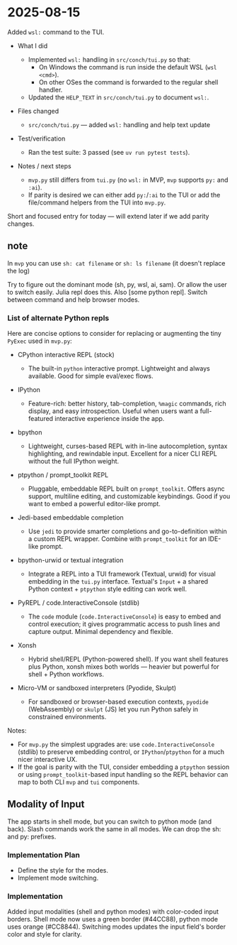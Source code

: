 # 2025-08-15

Added `wsl:` command to the TUI.

- What I did
	- Implemented `wsl:` handling in `src/conch/tui.py` so that:
		- On Windows the command is run inside the default WSL (`wsl <cmd>`).
		- On other OSes the command is forwarded to the regular shell handler.
	- Updated the `HELP_TEXT` in `src/conch/tui.py` to document `wsl:`.

- Files changed
	- `src/conch/tui.py` — added `wsl:` handling and help text update

- Test/verification
	- Ran the test suite: 3 passed (see `uv run pytest tests`).

- Notes / next steps
	- `mvp.py` still differs from `tui.py` (no `wsl:` in MVP, `mvp` supports `py:` and `:ai`).
	- If parity is desired we can either add `py:`/`:ai` to the TUI or add the file/command helpers from the TUI into `mvp.py`.

Short and focused entry for today — will extend later if we add parity changes.

## note

In `mvp` you can use `sh: cat filename` or `sh: ls filename` (it doesn't replace the log)

Try to figure out the dominant mode (sh, py, wsl, ai, sam).
Or allow the user to switch easily. Julia repl does this. Also [some python repl]. Switch between command and help browser modes.

### List of alternate Python repls

Here are concise options to consider for replacing or augmenting the tiny `PyExec` used in `mvp.py`:

- CPython interactive REPL (stock)
	- The built-in `python` interactive prompt. Lightweight and always available. Good for simple eval/exec flows.

- IPython
	- Feature-rich: better history, tab-completion, `%magic` commands, rich display, and easy introspection. Useful when users want a full-featured interactive experience inside the app.

- bpython
	- Lightweight, curses-based REPL with in-line autocompletion, syntax highlighting, and rewindable input. Excellent for a nicer CLI REPL without the full IPython weight.

- ptpython / prompt_toolkit REPL
	- Pluggable, embeddable REPL built on `prompt_toolkit`. Offers async support, multiline editing, and customizable keybindings. Good if you want to embed a powerful editor-like prompt.

- Jedi-based embeddable completion
	- Use `jedi` to provide smarter completions and go-to-definition within a custom REPL wrapper. Combine with `prompt_toolkit` for an IDE-like prompt.

- bpython-urwid or textual integration
	- Integrate a REPL into a TUI framework (Textual, urwid) for visual embedding in the `tui.py` interface. Textual's `Input` + a shared Python context + `ptpython` style editing can work well.

- PyREPL / code.InteractiveConsole (stdlib)
	- The `code` module (`code.InteractiveConsole`) is easy to embed and control execution; it gives programmatic access to push lines and capture output. Minimal dependency and flexible.

- Xonsh
	- Hybrid shell/REPL (Python-powered shell). If you want shell features plus Python, xonsh mixes both worlds — heavier but powerful for shell + Python workflows.

- Micro-VM or sandboxed interpreters (Pyodide, Skulpt)
	- For sandboxed or browser-based execution contexts, `pyodide` (WebAssembly) or `skulpt` (JS) let you run Python safely in constrained environments.

Notes:
- For `mvp.py` the simplest upgrades are: use `code.InteractiveConsole` (stdlib) to preserve embedding control, or `IPython`/`ptpython` for a much nicer interactive UX.
- If the goal is parity with the TUI, consider embedding a `ptpython` session or using `prompt_toolkit`-based input handling so the REPL behavior can map to both CLI `mvp` and `tui` components.

## Modality of Input

The app starts in shell mode, but you can switch to python mode (and back).
Slash commands work the same in all modes.
We can drop the sh: and py: prefixes.

### Implementation Plan

- Define the style for the modes.
- Implement mode switching.

### Implementation

Added input modalities (shell and python modes) with color-coded input borders.
Shell mode now uses a green border (#44CC88), python mode uses orange (#CC8844).
Switching modes updates the input field's border color and style for clarity.